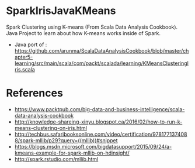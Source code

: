 # SparkIrisJavaKMeans
Spark Clustering using K-means (From Scala Data Analysis Cookbook). Java Project to learn about how K-means works inside of Spark. 

*  Java port of :  https://github.com/arunma/ScalaDataAnalysisCookbook/blob/master/chapter5-learning/src/main/scala/com/packt/scalada/learning/KMeansClusteringIris.scala

References 
==========
* https://www.packtpub.com/big-data-and-business-intelligence/scala-data-analysis-cookbook
* http://knowledge-shareing-xinyu.blogspot.ca/2016/02/how-to-run-k-means-clustering-on-iris.html
* http://techbus.safaribooksonline.com/video/certification/9781771374088/spark-mllib/p29?query=((mllib))#snippet
* https://blogs.msdn.microsoft.com/bigdatasupport/2015/09/24/a-kmeans-example-for-spark-mllib-on-hdinsight/
* http://spark.rstudio.com/mllib.html